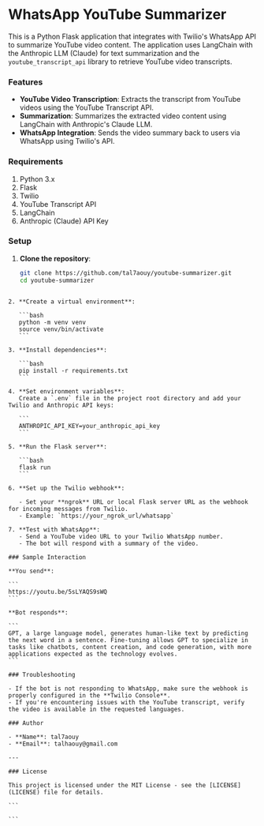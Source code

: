 # WhatsApp YouTube Summarizer

This is a Python Flask application that integrates with Twilio's WhatsApp API to summarize YouTube video content. The application uses LangChain with the Anthropic LLM (Claude) for text summarization and the `youtube_transcript_api` library to retrieve YouTube video transcripts.

### Features

- **YouTube Video Transcription**: Extracts the transcript from YouTube videos using the YouTube Transcript API.
- **Summarization**: Summarizes the extracted video content using LangChain with Anthropic's Claude LLM.
- **WhatsApp Integration**: Sends the video summary back to users via WhatsApp using Twilio's API.

### Requirements

1. Python 3.x
2. Flask
3. Twilio
4. YouTube Transcript API
5. LangChain
6. Anthropic (Claude) API Key

### Setup

1. **Clone the repository**:
   ```bash
   git clone https://github.com/tal7aouy/youtube-summarizer.git
   cd youtube-summarizer
   ```

````

2. **Create a virtual environment**:

   ```bash
   python -m venv venv
   source venv/bin/activate
   ```

3. **Install dependencies**:

   ```bash
   pip install -r requirements.txt
   ```

4. **Set environment variables**:
   Create a `.env` file in the project root directory and add your Twilio and Anthropic API keys:

   ```
   ANTHROPIC_API_KEY=your_anthropic_api_key
   ```

5. **Run the Flask server**:

   ```bash
   flask run
   ```

6. **Set up the Twilio webhook**:

   - Set your **ngrok** URL or local Flask server URL as the webhook for incoming messages from Twilio.
   - Example: `https://your_ngrok_url/whatsapp`

7. **Test with WhatsApp**:
   - Send a YouTube video URL to your Twilio WhatsApp number.
   - The bot will respond with a summary of the video.

### Sample Interaction

**You send**:

```
https://youtu.be/5sLYAQS9sWQ
```

**Bot responds**:

```
GPT, a large language model, generates human-like text by predicting the next word in a sentence. Fine-tuning allows GPT to specialize in tasks like chatbots, content creation, and code generation, with more applications expected as the technology evolves.
```

### Troubleshooting

- If the bot is not responding to WhatsApp, make sure the webhook is properly configured in the **Twilio Console**.
- If you're encountering issues with the YouTube transcript, verify the video is available in the requested languages.

### Author

- **Name**: tal7aouy
- **Email**: talhaouy@gmail.com

---

### License

This project is licensed under the MIT License - see the [LICENSE](LICENSE) file for details.

```

```
````
